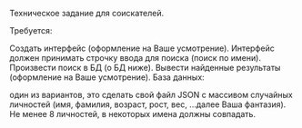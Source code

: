 Техническое задание для соискателей.

Требуется:

Создать интерфейс (оформление на Ваше усмотрение).
Интерфейс должен принимать строчку ввода для поиска (поиск по имени).
Произвести поиск в БД (о БД ниже).
Вывести найденные результаты (оформление на Ваше усмотрение).
База данных:

один из вариантов, это сделать свой файл JSON с массивом случайных личностей (имя, фамилия, возраст, рост, вес, ...далее Ваша фантазия). Не менее 8 личностей, в некоторых имена должны совпадать.